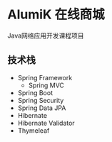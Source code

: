 # AlumiK 在线商城

Java网络应用开发课程项目

## 技术栈

+ Spring Framework
    + Spring MVC
+ Spring Boot
+ Spring Security
+ Spring Data JPA
+ Hibernate
+ Hibernate Validator
+ Thymeleaf
